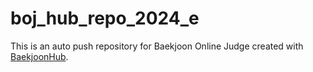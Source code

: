 # boj_hub_repo_2024_e
This is an auto push repository for Baekjoon Online Judge created with [BaekjoonHub](https://github.com/BaekjoonHub/BaekjoonHub).


